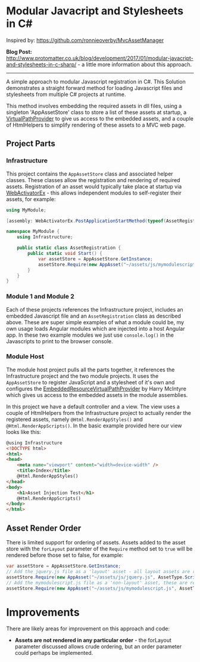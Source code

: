 ﻿# Modular Javacript and Stylesheets in C# #

Inspired by: https://github.com/ronnieoverby/MvcAssetManager

**Blog Post:** http://www.protomatter.co.uk/blog/development/2017/01/modular-javacript-and-stylesheets-in-c-sharp/ - 
a little more information about this approach.

---

A simple approach to modular Javascript registration in C#. This Solution demonstrates a straight forward 
method for loading Javascript files and stylesheets from multiple C# projects at runtime.

This method involves embedding the required assets in dll files, using a singleton 'AppAssetStore' class 
to store a list of these assets at startup, a [VirtualPathProvider](https://msdn.microsoft.com/en-us/library/system.web.hosting.virtualpathprovider(v=vs.110).aspx) to give us access to the embedded assets,
and a couple of HtmlHelpers to simplify rendering of these assets to a MVC web page.

## Project Parts
### Infrastructure
This project contains the `AppAssetStore` class and associated helper classes. These classes allow the
registration and rendering of required assets. Registration of an asset would typically take place at startup 
via [WebActivatorEx](https://www.nuget.org/packages/WebActivatorEx/) - this allows independent modules to 
self-register their assets, for example:

```csharp
using MyModule;

[assembly: WebActivatorEx.PostApplicationStartMethod(typeof(AssetRegistration), "Start")]

namespace MyModule {
    using Infrastructure;

    public static class AssetRegistration {
        public static void Start() {
            var assetStore = AppAssetStore.GetInstance;
            assetStore.Require(new AppAsset("~/assets/js/mymodulescript.js", AssetType.ScriptFile), false);
        }
    }
}
```

### Module 1 and Module 2
Each of these projects references the Infrastructure project, includes an embedded Javascript file 
and an `AssetRegistration` class as described above. These are super simple examples of what a module could be, 
my own usage loads Angular modules which are injected into a host Angular app. In these two example modules we
just use `console.log()` in the Javascripts to print to the browser console.


### Module Host
The module host project pulls all the parts together, it references the Infrastructure project and the two 
module projects. It uses the `AppAssetStore` to register JavaScript and a stylesheet of it's own and 
configures the [EmbeddedResourceVirtualPathProvider](https://www.nuget.org/packages/EmbeddedResourceVirtualPathProvider) 
by Harry McIntyre which gives us access to the embedded assets in the
module assemblies.

In this project we have a default controller and a view. The view uses a couple of HtmlHelpers from the 
Infrastructure project to actually render the registered assets, namely `@Html.RenderAppStyles()` and 
`@Html.RenderAppScripts()`. In the basic example provided here our view looks like this: 

```html
@using Infrastructure
<!DOCTYPE html>
<html>
<head>
    <meta name="viewport" content="width=device-width" />
    <title>Index</title>
    @Html.RenderAppStyles()
</head>
<body>
    <h1>Asset Injection Test</h1>
    @Html.RenderAppScripts()
</body>
</html>
```

## Asset Render Order

There is limited support for ordering of assets. Assets added to the asset store with the `forLayout` 
parameter of the `Require` method set to `true` will be rendered before those set to false, for example:

```csharp
var assetStore = AppAssetStore.GetInstance;
// Add the jquery.js file as a 'layout' asset - all layout assets are rendered first 
assetStore.Require(new AppAsset("~/assets/js/jquery.js", AssetType.ScriptFile), true);
// Add the mymodulescript.js file as a 'non-layout' asset, these are rendered after the layout assets
assetStore.Require(new AppAsset("~/assets/js/mymodulescript.js", AssetType.ScriptFile), false);
```

# Improvements
There are likely areas for improvement on this approach and code:

* **Assets are not rendered in any particular order** - the forLayout parameter discussed allows 
crude ordering, but an order parameter could perhaps be implemented.

